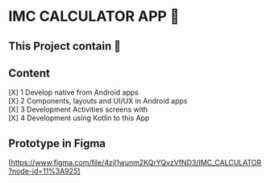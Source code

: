 # IMC CALCULATOR APP 🎲

## This Project contain 🚀

## Content
[X] 1 Develop native from Android apps  </br>
[X] 2 Components, layouts and UI/UX in Android apps </br>
[X] 3 Development Activities screens with  </br>
[X] 4 Development using Kotlin to this App</br>

## Prototype in Figma
[https://www.figma.com/file/4zjl1wunm2KQrYQvzVfND3/IMC_CALCULATOR?node-id=11%3A925]



